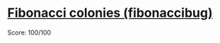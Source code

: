 # [Fibonacci colonies (fibonaccibug)](https://training.olinfo.it/#/task/ois_fibonaccibug/statement)
Score: 100/100
